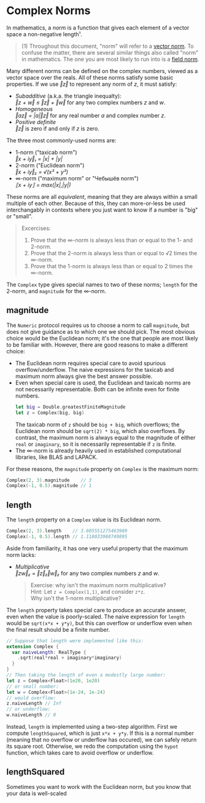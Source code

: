 # Complex Norms
In mathematics, a *norm* is a function that gives each element of a vector space a non-negative length¹.

> (1) Throughout this document, "norm" will refer to a [vector norm](https://en.wikipedia.org/wiki/Norm_(mathematics)).
> To confuse the matter, there are several similar things also called "norm" in mathematics.
> The one you are most likely to run into is a [field norm](https://en.wikipedia.org/wiki/Field_norm).

Many different norms can be defined on the complex numbers, viewed as a vector space over the reals.
All of these norms satisfy some basic properties. If we use *‖z‖* to represent any norm of *z*, it must satisfy:

- *Subadditive* (a.k.a. the triangle inequalty):    
  *‖z + w‖ ≤ ‖z‖ + ‖w‖* for any two complex numbers *z* and *w*.
- *Homogeneous*  
  *‖az‖ = |a|‖z‖* for any real number *a* and complex number *z*.
- *Positive definite*  
  *‖z‖* is zero if and only if *z* is zero.

The three most commonly-used norms are:

- 1-norm ("taxicab norm")  
  *‖x + iy‖₁ = |x| + |y|*
- 2-norm ("Euclidean norm")  
  *‖x + iy‖₂ = √(x² + y²)*
- ∞-norm ("maximum norm" or "Чебышёв norm")  
  *⟦x + iy⟧ = max(|x|,|y|)*

These norms are all *equivalent*, meaning that they are always within a small multiple of each other.
Because of this, they can more-or-less be used interchangably in contexts where you just want to know if a number is "big" or "small".

> Excercises:  
> 1. Prove that the ∞-norm is always less than or equal to the 1- and 2-norm.  
> 2. Prove that the 2-norm is always less than or equal to √2 times the ∞-norm.  
> 3. Prove that the 1-norm is always less than or equal to 2 times the ∞-norm.  

The `Complex` type gives special names to two of these norms; `length` for the 2-norm, and `magnitude` for the ∞-norm.

## magnitude
The `Numeric` protocol requires us to choose a norm to call `magnitude`, but does not give guidance as to which one we should pick.
The most obvious choice would be the Euclidean norm; it's the one that people are most likely to be familiar with.
However, there are good reasons to make a different choice:
- The Euclidean norm requires special care to avoid spurious overflow/underflow.
  The naive expressions for the taxicab and maximum norm always give the best answer possible.
- Even when special care is used, the Euclidean and taxicab norms are not necessarily representable.
  Both can be infinite even for finite numbers.
  ```swift
  let big = Double.greatestFiniteMagnitude
  let z = Complex(big, big)
  ```
  The taxicab norm of `z` should be `big + big`, which overflows; the Euclidean norm should be `sqrt(2) * big`, which also overflows.
  By contrast, the maximum norm is always equal to the magnitude of either `real` or `imaginary`, so it is necessarily representable if `z` is finite.
- The ∞-norm is already heavily used in established computational libraries, like BLAS and LAPACK.

For these reasons, the `magnitude` property on `Complex` is the maximum norm:
```swift
Complex(2, 3).magnitude    // 3
Complex(-1, 0.5).magnitude // 1
```

## length
The `length` property on a `Complex` value is its Euclidean norm.

```swift
Complex(2, 3).length    // 3.605551275463989
Complex(-1, 0.5).length // 1.118033988749895
```

Aside from familiarity, it has one very useful property that the maximum norm lacks:

- *Multiplicative*  
  *‖zw‖₂ = ‖z‖₂‖w‖₂* for any two complex numbers *z* and *w*.

  > Exercise: why isn't the maximum norm multiplicative?  
  > Hint: Let `z = Complex(1,1)`, and consider `z*z`.  
  > Why isn't the 1-norm multiplicative?

The `length` property takes special care to produce an accurate answer, even when the value is poorly-scaled.
The naive expression for `length` would be `sqrt(x*x + y*y)`, but this can overflow or underflow even when the final result should be a finite number.
```swift
// Suppose that length were implemented like this:
extension Complex {
  var naiveLength: RealType {
    .sqrt(real*real + imaginary*imaginary)
  }
}
// Then taking the length of even a modestly large number:
let z = Complex<Float>(1e20, 1e20)
// or small number:
let w = Complex<Float>(1e-24, 1e-24)
// would overflow:
z.naiveLength // Inf
// or underflow:
w.naiveLength // 0
```
Instead, `length` is implemented using a two-step algorithm.
First we compute `lengthSquared`, which is just `x*x + y*y`.
If this is a normal number (meaning that no overflow or underflow has occured), we can safely return its square root.
Otherwise, we redo the computation using the `hypot` function, which takes care to avoid overflow or underflow.

## lengthSquared
Sometimes you want to work with the Euclidean norm, but you know that your data is well-scaled

